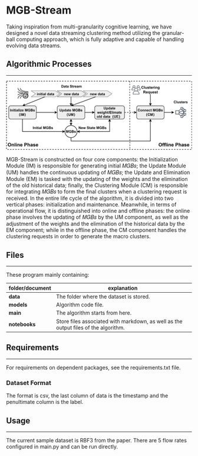 # **MGB-Stream**

Taking inspiration from multi-granularity cognitive learning, we have designed a novel data streaming clustering method utilizing the granular-ball computing approach, which is
fully adaptive and capable of handling evolving data streams.

## Algorithmic Processes

------

![](\notebooks\images\i.png)

MGB-Stream is constructed on four core components: the Initialization Module (IM) is responsible for generating initial 𝑀𝐺𝐵𝑠; the Update Module (UM) handles the continuous updating of 𝑀𝐺𝐵𝑠; the Update and Elimination Module (EM) is tasked with the updating of the weights and the elimination of the old historical data; finally, the Clustering Module (CM) is responsible for integrating 𝑀𝐺𝐵𝑠 to form the final clusters when a clustering request is received. In the entire life cycle of the algorithm, it is divided into two vertical phases: initialization and maintenance. Meanwhile, in terms of operational flow, it is distinguished into online and offline phases: the online phase involves the updating of 𝑀𝐺𝐵𝑠 by the UM component, as well as the adjustment of the weights and the elimination of the historical data by the EM component; while in the offline phase, the CM component handles the clustering requests in order to generate the macro clusters.

## Files

------

These program mainly containing:

| folder/document | **explanation**                                              |
| --------------- | ------------------------------------------------------------ |
| **data**        | The folder where the dataset is stored.                      |
| **models**      | Algorithm code file.                                         |
| **main**        | The algorithm starts from here.                              |
| **notebooks**   | Store files associated with markdown, as well as the output files of the algorithm. |

## Requirements

------

For requirements on dependent packages, see the requirements.txt file.

### Dataset Format

The format is csv, the last column of data is the timestamp and the penultimate column is the label.

## Usage

------

The current sample dataset is RBF3 from the paper. There are 5 flow rates configured in main.py and can be run directly.


